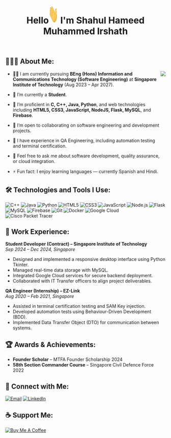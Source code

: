 <h1 align="center">Hello<img src="https://raw.githubusercontent.com/ABSphreak/ABSphreak/master/gifs/Hi.gif" width="30px" height="60px"> I'm Shahul Hameed Muhammed Irshath</h1>

<br/>

## 👨🏻‍💻 About Me:

<img src="./thoughtworks-gif_dribbble.gif" height="290px" align="right" />

- 🙋‍♂️ I am currently pursuing **BEng (Hons) Information and Communications Technology (Software Engineering)** at **Singapore Institute of Technology** (Aug 2023 – Apr 2027).

- 🔭 I’m currently a **Student**.

- 🌱 I’m proficient in **C, C++, Java, Python**, and web technologies including **HTML5, CSS3, JavaScript, NodeJS, Flask, MySQL**, and **Firebase**.

- 👯 I’m open to collaborating on software engineering and development projects.

- 🤔 I have experience in QA Engineering, including automation testing and terminal certification.

- 💬 Feel free to ask me about software development, quality assurance, or cloud integration.

- ⚡ Fun fact: I enjoy learning languages — currently Spanish and Hindi.

## 🛠️ Technologies and Tools I Use:

<p>
<img alt="C++" src="https://img.shields.io/badge/C%2B%2B-00599C?style=for-the-badge&logo=c%2B%2B&logoColor=white" height="25px"/>
<img alt="Java" src="https://img.shields.io/badge/Java-007396?style=for-the-badge&logo=java&logoColor=white" height="25px"/>
<img alt="Python" src="https://img.shields.io/badge/Python-14354C?style=for-the-badge&logo=python&logoColor=white" height="25px"/>
<img alt="HTML5" src="https://img.shields.io/badge/HTML5-E34F26?style=for-the-badge&logo=html5&logoColor=white" height="25px"/>
<img alt="CSS3" src="https://img.shields.io/badge/CSS3-1572B6?style=for-the-badge&logo=css3&logoColor=white" height="25px"/>
<img alt="JavaScript" src="https://img.shields.io/badge/JavaScript-323330?style=for-the-badge&logo=javascript&logoColor=F7DF1E"  height="25px"/>
<img alt="Node.js" src="https://img.shields.io/badge/Node.js-43853d?style=for-the-badge&logo=node.js&logoColor=white"  height="25px"/>
<img alt="Flask" src="https://img.shields.io/badge/Flask-000000?style=for-the-badge&logo=flask&logoColor=white" height="25px"/>
<img alt="MySQL" src="https://img.shields.io/badge/MySQL-4479A1?style=for-the-badge&logo=mysql&logoColor=white" height="25px"/>
<img alt="Firebase" src="https://img.shields.io/badge/Firebase-FFCA28?style=for-the-badge&logo=firebase&logoColor=black" height="25px"/>
<img alt="Git" src="https://img.shields.io/badge/Git-F05032?style=for-the-badge&logo=git&logoColor=white" height="25px"/>
<img alt="Docker" src="https://img.shields.io/badge/Docker-2496ED?style=for-the-badge&logo=docker&logoColor=white" height="25px"/>
<img alt="Google Cloud" src="https://img.shields.io/badge/Google_Cloud-4285F4?style=for-the-badge&logo=google-cloud&logoColor=white" height="25px"/>
<img alt="Cisco Packet Tracer" src="https://img.shields.io/badge/Cisco_Packet_Tracer-FF0000?style=for-the-badge&logo=cisco&logoColor=white" height="25px"/>
</p>

## 💼 Work Experience:

**Student Developer (Contract) – Singapore Institute of Technology**  
*Sep 2024 – Dec 2024, Singapore*  
- Designed and implemented a responsive desktop interface using Python Tkinter.  
- Managed real-time data storage with MySQL.  
- Integrated Google Cloud services for secure backend deployment.  
- Collaborated with IT Transfer officers to align project deliverables.

**QA Engineer (Internship) – EZ-Link**  
*Aug 2020 – Feb 2021, Singapore*  
- Assisted in terminal certification testing and SAM Key injection.  
- Developed automation tests using Behaviour-Driven Development (BDD).  
- Implemented Data Transfer Object (DTO) for communication between systems.

## 🏆 Awards & Achievements:

- **Founder Scholar** – MTFA Founder Scholarship 2024  
- **58th Section Commander Course** – Singapore Civil Defence Force 2022  

## 🤝 Connect with Me:

<p>
<a href="mailto:muhammedirshath49@gmail.com" target="_blank"><img alt="Email" src="https://img.shields.io/badge/Email-D14836?style=for-the-badge&logo=gmail&logoColor=white" height="30px"/></a>
<a href="https://www.linkedin.com/in/muhammed-irshath/" target="_blank"><img alt="LinkedIn" src="https://img.shields.io/badge/LinkedIn-0077B5?style=for-the-badge&logo=linkedin&logoColor=white"  height="30px"/></a>
</p>

## ☕ Support Me:

<a href="https://ko-fi.com/muhammedirshath" target="_blank"><img src="https://cdn.buymeacoffee.com/buttons/v2/default-violet.png" alt="Buy Me A Coffee" height="60px" width="200px"></a>

